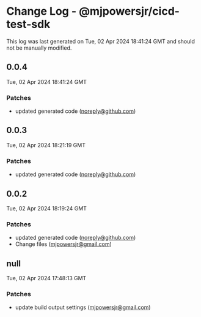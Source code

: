 # Change Log - @mjpowersjr/cicd-test-sdk

This log was last generated on Tue, 02 Apr 2024 18:41:24 GMT and should not be manually modified.

<!-- Start content -->

## 0.0.4

Tue, 02 Apr 2024 18:41:24 GMT

### Patches

- updated generated code (noreply@github.com)

## 0.0.3

Tue, 02 Apr 2024 18:21:19 GMT

### Patches

- updated generated code (noreply@github.com)

## 0.0.2

Tue, 02 Apr 2024 18:19:24 GMT

### Patches

- updated generated code (noreply@github.com)
- Change files (mjpowersjr@gmail.com)

## null

Tue, 02 Apr 2024 17:48:13 GMT

### Patches

- update build output settings (mjpowersjr@gmail.com)
